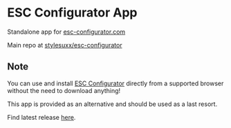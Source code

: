 # ESC Configurator App

Standalone app for [esc-configurator.com](https://esc-configurator.com/)

Main repo at [stylesuxx/esc-configurator](https://github.com/stylesuxx/esc-configurator)

## Note
You can use and install [ESC Configurator](https://esc-configurator.com/)
directly from a supported browser without the need to download anything!

This app is provided as an alternative and should be used as a last resort.

Find latest release [here](https://github.com/mathiasvr/esc-configurator-app/releases/latest).
